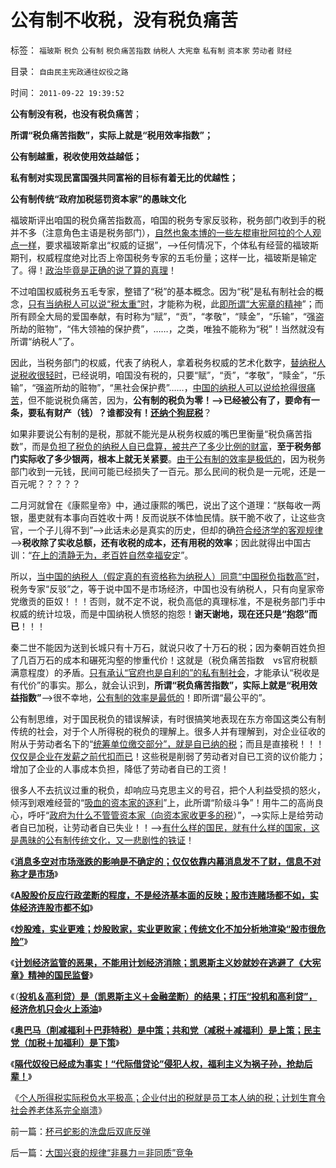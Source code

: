 # 公有制不收税，没有税负痛苦

标签： `福玻斯` `税负` `公有制` `税负痛苦指数` `纳税人` `大宪章` `私有制` `资本家` `劳动者` `财经` 

目录： `自由民主宪政通往奴役之路`

时间： `2011-09-22 19:39:52`

**公有制没有税，也没有税负痛苦**；

**所谓“税负痛苦指数”，实际上就是“税用效率指数”；**

**公有制越重，税收使用效益越低；**

**私有制对实现民富国强共同富裕的目标有着无比的优越性；**

**公有制传统“政府加税惩罚资本家”的愚昧文化**

福玻斯评出咱国的税负痛苦指数高，咱国的税务专家反驳称，税务部门收到手的税并不多（注意角色主语是税务部门），[自然也象本博的一些左棍审批阿拉的个人观点一样](../../../2010/11/1/为什么权威的历史不是科学？.md)，要求福玻斯拿出“权威的证据”，——>任何情况下，个体私有经营的福玻斯期刊，权威程度绝对比否上帝国税务专家的五毛份量；这样一比，福玻斯是输定了。得！[政治毕竟是正确的说了算的真理](../../../2009/12/5/需要讲政治的社会和不需要讲政治的公民.md)！

不过咱国权威税务五毛专家，整错了“税”的基本概念。因为“税”是私有制社会的概念，[只有当纳税人可以说“税太重”时](../../../2011/9/21/关税仅仅是又一种税！而已.md)，才能称为税，此[即所谓“大宪章的精神](../../../2010/9/2/民主目的是合理税收;公有制就是税收;税负低估.md)”；而所有顾全大局的爱国奉献，有时称为“赋”，“贡”，“孝敬”，“赎金”，“乐输”，“强盗所劫的赃物”，“伟大领袖的保护费”，……，之类，唯独不能称为“税”！当然就没有所谓“纳税人”了。

因此，当税务部门的权威，代表了纳税人，拿着税务权威的艺术化数字，[替纳税人说税收很轻时](../../../2010/10/2/税负轻还是重？纳税还是保护费？.md)，已经说明，咱国没有税的，只要“赋”，“贡”，“孝敬”，“赎金”，“乐输”，“强盗所劫的赃物”，“黑社会保护费”……，[中国的纳税人可以说给抢得很痛苦](../../../2010/10/15/人民币低估是对中国国民的沉重税负.md)，但不能说税负痛苦，因为，**公有制的税负为零！——>已经被公有了，要命有一条，要私有财产（钱）？谁都没有！[还纳个狗屁税](../../../2008/11/19/国富民穷之弱国应取消个人税.md)**？

如果非要说公有制的是税，那就不能光是从税务权威的嘴巴里衡量“税负痛苦指数”，而是[负担了税负的纳税人自已盘算，被共产了多少比例的财富](../../../2011/8/25/税收总额限制和税负归宿.md)，**至于税务部门实际收了多少银两，根本上就无关紧要**。[由于公有制的效率是极低的](../../../2009/9/16/国民税负强度要算上行政垄断.md)，因为税务部门收到一元钱，民间可能已经损失了一百元。那么民间的税负是一元呢，还是一百元呢？？？？？

二月河就曾在《康熙皇帝》中，通过康熙的嘴巴，说出了这个道理：“朕每收一两银，墨吏就有本事向百姓收十两！反而说朕不体恤民情。朕干脆不收了，让这些贪官，一个子儿得不到”——>此话未必是真实的历史，但却的确[符合经济学的客观规律](../../../2009/5/25/行政效益剪刀差和保守主义：公权分立牵制不能减少腐败.md)——>**税收除了实收总额，还有收税的成本，还有用税的效率**；因此就得出中国古训：“[在上的清静无为，老百姓自然幸福安定](../../../2009/11/26/在上清静无为，在下自然安定.md)”。

所以，[当中国的纳税人（假定真的有资格称为纳税人）同意“中国税负指数高”时](../../../2010/10/15/“对象角色权益”是私有制利益的必要理解能力.md)，税务专家“反驳”之，等于说中国不是市场经济，中国也没有纳税人，只有向皇家帝党缴贡的臣奴！！！否则，就不定不说，税负高低的真理标准，不是税务部门手中权威的统计垃圾，而是中国纳税人愤怒的抱怨！**谢天谢地，现在还只是“抱怨”而已**！！！

秦二世不能因为送到长城只有十万石，就说只收了十万石的税；因为秦朝百姓负担了几百万石的成本和碾死沟壑的惨重代价！这就是（税负痛苦指数　vs官府税额满意程度）的矛盾。[只有承认“官府也是自利的”的私有制社会](../../../2009/9/12/私有制和孟子的善良愿望.md)，才能承认“税收是有代价”的事实。那么，就会认识到，**所谓“税负痛苦指数”，实际上就是“税用效益指数”**——>很不幸地，[公有制的效率是最低的](../../../2009/1/7/威权万能论，肆虐中国2000年的条件反射.md)！即所谓“最公平的”。

公有制思维，对于国民税负的错误解读，有时很搞笑地表现在东方帝国这类公有制传统的社会，对于个人所得税的税负的理解上。很多人并有理解到，对企业征收的附从于劳动者名下的“[统筹单位缴交部分”，就是自已纳的税](../../../2011/9/21/工薪所得税负可能世界第一！计划生育让养老体系崩溃！.md)；而且是直接税！！！[仅仅是企业在发薪之前代扣而已](../../../2011/9/21/隔代奴役！通向中世纪地狱的大门向欧美打开.md)！这些税是削弱了劳动者对自已工资的议价能力；增加了企业的人事成本负担，降低了劳动者自已的工资！

很多人不去抗议过重的税负，却响应马克思主义的号召，把个人利益受损的怒火，倾泻到艰难经营的“[吸血的资本家的逐利](../../../2011/6/17/资本家是最可爱的蠢驴，是消费者最忠实的朋友.md)”上，此所谓“阶级斗争”！用牛二的高尚良心，呼吁“[政府为什么不管管资本家（向资本家收更多的税](../../../2010/9/13/中国特色的舆论监督.md)）”，——>实际上是给劳动者自已加税，让劳动者自已失业！！——>[有什么样的国民，就有什么样的国家，这是愚昧的公有制传统文化，又一悲剧性的铁证](../../../2011/8/13/批评“批评政府的人”.md)！

《[**消息多空对市场涨跌的影响是不确定的；仅仅依靠内幕消息发不了财，信息不对称才是市场**](../../../2011/9/15/内幕消息操纵不了市场.md)》

《[**A股股价反应行政垄断的程度，不是经济基本面的反映；股市连赌场都不如，实体经济连股市都不如**](../../../2011/9/15/股市连赌场都不如，实体经济连股市都不如.md)》

《[**炒股难，实业更难；炒股败家，实业更败家；传统文化不加分析地渲染“股市很危险”**](../../../2011/9/19/炒股败家，实业更败家.md)》

《[**计划经济监管的恶果，不能用计划经济消除；凯恩斯主义妙就妙在逃避了《大宪章》精神的国民监督**](../../../2011/9/19/鱼精蛋白，监管的恶果,用万能的监管“纠正”.md)》

《（[**投机＆高利贷）是（凯恩斯主义＋金融垄断）的结果；打压“投机和高利贷”，经济危机只会火上添油**](../../../2011/9/21/打压“投机和高利贷”，经济危机只会火上添油.md)》

《[**奥巴马（削减福利＋巴菲特税）是中策；共和党（减税＋减福利）是上策；民主党（加税＋加福利）是下策**](../../../2011/9/21/奥巴马（削减福利＋巴菲特税）是中策；巴菲特税尚算合理.md)》

《[**隔代奴役已经成为事实！“代际借贷论”侵犯人权，福利主义为祸子孙，抢劫后辈！**](../../../2011/9/21/隔代奴役！通向中世纪地狱的大门向欧美打开.md)》

《[个人所得税实际税负水平极高；企业付出的税就是员工本人纳的税；计划生育令社会养老体系完全崩溃](../../../2011/9/21/工薪所得税负可能世界第一！计划生育让养老体系崩溃！.md)》



前一篇：[杯弓蛇影的洗盘后双底反弹](../../../2011/9/22/杯弓蛇影的洗盘后双底反弹.md)

后一篇：[大国兴衰的规律“非暴力＝非同质”竞争](../../../2011/9/22/大国兴衰的规律“非暴力＝非同质”竞争.md)